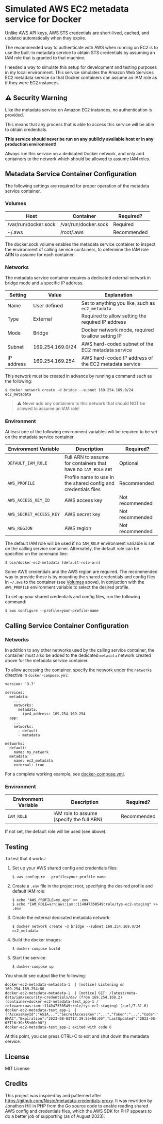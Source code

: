 # Simulated AWS EC2 metadata service for Docker

Unlike AWS API keys, AWS STS credentials are short-lived, cached, and updated automatically when they expire.

The recommended way to authenticate with AWS when running on EC2 is to use the built-in metadata service to obtain
STS credentials by assuming an IAM role that is granted to that machine.

I needed a way to simulate this setup for development and testing purposes in my local environment. This service
simulates the Amazon Web Services EC2 metadata service so that Docker containers can assume an IAM role as if they
were EC2 instances.

## :warning: Security Warning

Like the metadata service on Amazon EC2 instances, no authentication is provided.

This means that any process that is able to access this service will be able to obtain credentials.

**This service should never be run on any publicly available host or in any production environment!**

Always run this service on a dedicated Docker network, and only add containers to the network which should be allowed to assume IAM roles.

## Metadata Service Container Configuration

The following settings are required for proper operation of the metadata service container.

### Volumes

Host                 | Container            | Required?
---------------------|----------------------|------------
/var/run/docker.sock | /var/run/docker.sock | Required
~/.aws               | /root/.aws           | Recommended

The docker.sock volume enables the metadata service container to inspect the environment of calling service containers,
to determine the IAM role ARN to assume for each container.

### Networks

The metadata service container requires a dedicated external network in bridge mode and a specific IP address.

Setting    | Value            | Explanation
-----------|------------------|------------------------------------------------------
Name       | User defined      | Set to anything you like, such as `ec2_metadata`
Type       | External         | Required to allow setting the required IP address
Mode       | Bridge           | Docker network mode, required to allow setting IP
Subnet     | 169.254.169.0/24 | AWS hard-coded subnet of the EC2 metadata service
IP address | 169.254.169.254  | AWS hard-coded IP address of the EC2 metadata service

This network must be created in advance by running a command such as the following:

    $ docker network create -d bridge --subnet 169.254.169.0/24 ec2_metadata

> :warning: Never add any containers to this network that should NOT be allowed to assume an IAM role!

### Environment

At least one of the following environment variables will be required to be set on the metadata service container.

Environment Variable    | Description                                                   | Required?
------------------------|---------------------------------------------------------------|-----------------
`DEFAULT_IAM_ROLE`      | Full ARN to assume for containers that have no `IAM_ROLE` set | Optional
`AWS_PROFILE`           | Profile name to use in the shared config and credentials files   | Recommended
`AWS_ACCESS_KEY_ID`     | AWS access key                                                | Not recommended
`AWS_SECRET_ACCESS_KEY` | AWS secret key                                                | Not recommended
`AWS_REGION`            | AWS region                                                    | Not recommended

The default IAM role will be used if no `IAM_ROLE` environment variable is set on the calling service container.
Alternately, the default role can be specified on the command line:

    $ bin/docker-ec2-metadata [default-role-arn]

Some AWS credentials and the AWS region are required. The recommended way to provide these is by mounting
the shared credentials and config files in `~/.aws` to the container (see [Volumes](#volumes) above),
in conjuction with the `AWS_PROFILE` environment variable to select the desired profile.

To set up your shared credentials and config files, run the following command:

    $ aws configure --profile=your-profile-name

## Calling Service Container Configuration

### Networks

In addition to any other networks used by the calling service container, the container must also be added to
the dedicated `metadata` network created above for the metadata service container.

To allow accessing the container, specify the network under the `networks` directive in `docker-compose.yml`:

```
version: '3.7'

services:
  metadata:
    ...
    networks:
      metadata:
        ipv4_address: 169.254.169.254
  app:
    ...
    networks:
      - default
      - metadata

networks:
  default:
    name: my_network
  metadata:
    name: ec2_metadata
    external: true
```

For a complete working example, see [docker-compose.yml](docker-compose.yml).

### Environment

Environment Variable    | Description                                                   | Required?
------------------------|---------------------------------------------------------------|-----------------
`IAM_ROLE`              | IAM role to assume (specify the full ARN)                     | Recommended

If not set, the default role will be used (see above).

## Testing

To test that it works:

1. Set up your AWS shared config and credentials files:

    ```
    $ aws configure --profile=your-profile-name
    ```

2. Create a `.env` file in the project root, specifying the desired profile and default IAM role:

    ```
    $ echo "AWS_PROFILE=my_app" >> .env
    $ echo "IAM_ROLE=arn:aws:iam::114047350549:role/tys-ec2-staging" >> .env
    ```

3. Create the external dedicated metadata network:

    ```
    $ docker network create -d bridge --subnet 169.254.169.0/24 ec2_metadata
    ```

4. Build the docker images:

    ```
    $ docker-compose build
    ```

5. Start the service:

    ```
    $ docker-compose up
    ```

You should see output like the following:

```
docker-ec2-metadata-metadata-1  | [notice] Listening on 169.254.169.254:80
docker-ec2-metadata-metadata-1  | [notice] GET: /latest/meta-data/iam/security-credentials/dev (from 169.254.169.2) (container=docker-ec2-metadata-test_app-1 / role=arn:aws:iam::114047350549:role/tys-ec2-staging) (curl/7.81.0)
docker-ec2-metadata-test_app-1  | {"AccessKeyId":"ASIA...","SecretAccessKey":"...","Token":"...","Code":"Success","Type":"AWS-HMAC","Expiration":"2023-08-03T17:39:55+00:00","LastUpdated":"2023-08-03T16:39:55+00:00"}
docker-ec2-metadata-test_app-1 exited with code 0
```

At this point, you can press CTRL+C to exit and shut down the metadata service.

## License

MIT License

## Credits

This project was inspired by and patterned after https://github.com/Nosto/metadata-credentials-proxy.
It was rewritten by Jonathon Hill in PHP from the Go source code to enable reading shared AWS config
and credentials files, which the AWS SDK for PHP appears to do a better job of supporting (as of August 2023).
